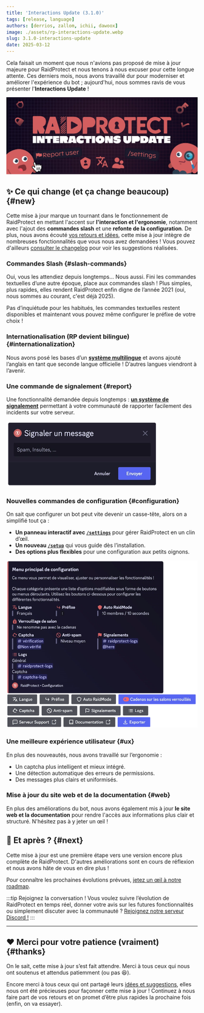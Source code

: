 ```yaml
---
title: 'Interactions Update (3.1.0)'
tags: [release, language]
authors: [derrios, zallom, ichii, dawoox]
image: ./assets/rp-interactions-update.webp
slug: 3.1.0-interactions-update
date: 2025-03-12
---
```


Cela faisait un moment que nous n'avions pas proposé de mise à jour majeure pour RaidProtect et nous tenons à nous excuser pour cette longue attente. Ces derniers mois, nous avons travaillé dur pour moderniser et améliorer l'expérience du bot ; aujourd'hui, nous sommes ravis de vous présenter l'**Interactions Update** !

![RaidProtect Interactions Update blog post social card](./assets/rp-interactions-update.webp)

<!--truncate-->

## ✨ Ce qui change (et ça change beaucoup) {#new}

Cette mise à jour marque un tournant dans le fonctionnement de RaidProtect en mettant l'accent sur **l'interaction et l'ergonomie**, notamment avec l'ajout des **commandes slash** et une **refonte de la configuration**. De plus, nous avons écouté <a href="https://suggestions.raidprotect.bot" target="_blank">vos retours et idées</a>, cette mise à jour intègre de nombreuses fonctionnalités que vous nous avez demandées ! Vous pouvez d'ailleurs [consulter le changelog](/changelog) pour voir les suggestions réalisées.

### Commandes Slash {#slash-commands}

Oui, vous les attendiez depuis longtemps... Nous aussi. Fini les commandes textuelles d’une autre époque, place aux commandes slash ! Plus simples, plus rapides, elles rendent RaidProtect enfin digne de l’année 2021 (oui, nous sommes au courant, c'est déjà 2025).

Pas d’inquiétude pour les habitués, les commandes textuelles restent disponibles et maintenant vous pouvez même configurer le préfixe de votre choix !

### Internationalisation (RP devient bilingue) {#internationalization}

Nous avons posé les bases d’un [**système multilingue**](/language) et avons ajouté l’anglais en tant que seconde langue officielle ! D’autres langues viendront à l’avenir.

### Une commande de signalement {#report}

Une fonctionnalité demandée depuis longtemps : [**un système de signalement**](/features/reports) permettant à votre communauté de rapporter facilement des incidents sur votre serveur.

![Capture d'écran menu de report](./assets/rp-report-message.webp)

### Nouvelles commandes de configuration {#configuration}

On sait que configurer un bot peut vite devenir un casse-tête, alors on a simplifié tout ça :
- **Un panneau interactif avec [`/settings`](/setup#settings)** pour gérer RaidProtect en un clin d’œil.
- **Un nouveau [`/setup`](/setup#install)** qui vous guide dès l’installation.
- **Des options plus flexibles** pour une configuration aux petits oignons.

![Capture d'écran menu de configuration](./assets/rp-configuration-menu.webp)

### Une meilleure expérience utilisateur {#ux}

En plus des nouveautés, nous avons travaillé sur l’ergonomie :
- Un captcha plus intelligent et mieux intégré.
- Une détection automatique des erreurs de permissions.
- Des messages plus clairs et uniformisés.

### Mise à jour du site web et de la documentation {#web}

En plus des améliorations du bot, nous avons également mis à jour **le site web et la documentation** pour rendre l'accès aux informations plus clair et structuré. N'hésitez pas à y jeter un œil !


## 🔎 Et après ? {#next}

Cette mise à jour est une première étape vers une version encore plus complète de RaidProtect. D'autres améliorations sont en cours de réflexion et nous avons hâte de vous en dire plus !

Pour connaître les prochaines évolutions prévues, <a href="https://suggestions.raidprotect.bot/roadmap" target="_blank">jetez un œil à notre roadmap</a>. 

:::tip Rejoignez la conversation !
Vous voulez suivre l’évolution de RaidProtect en temps réel, donner votre avis sur les futures fonctionnalités ou simplement discuter avec la communauté ? <a href="https://raidprotect.bot/discord" target="_blank">Rejoignez notre serveur Discord !</a>
:::

---

## ❤️ Merci pour votre patience (vraiment) {#thanks}

On le sait, cette mise à jour s’est fait attendre. Merci à tous ceux qui nous ont soutenus et attendus patiemment (ou pas 😆).

Encore merci à tous ceux qui ont partagé leurs <a href="https://suggestions.raidprotect.bot" target="_blank">idées et suggestions</a>, elles nous ont été précieuses pour façonner cette mise à jour ! Continuez à nous faire part de vos retours et on promet d’être plus rapides la prochaine fois (enfin, on va essayer).